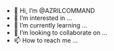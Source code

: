 - 👋 Hi, I’m @AZRILCOMMAND
- 👀 I’m interested in ...
- 🌱 I’m currently learning ...
- 💞️ I’m looking to collaborate on ...
- 📫 How to reach me ...

<!---
AZRILCOMMAND/AZRILCOMMAND is a ✨ special ✨ repository because its `README.md` (this file) appears on your GitHub profile.
You can click the Preview link to take a look at your changes.
--->
